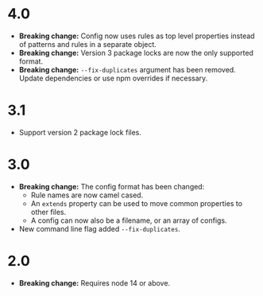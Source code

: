 
# 4.0
+ **Breaking change:** Config now uses rules as top level properties instead of patterns and rules in a separate object.
+ **Breaking change:** Version 3 package locks are now the only supported format.
+ **Breaking change:** `--fix-duplicates` argument has been removed. Update dependencies or use npm overrides if necessary.

# 3.1
+ Support version 2 package lock files.

# 3.0
+ **Breaking change:** The config format has been changed:
    + Rule names are now camel cased.
    + An `extends` property can be used to move common properties to other files.
    + A config can now also be a filename, or an array of configs.
+ New command line flag added `--fix-duplicates`.

# 2.0
+ **Breaking change:** Requires node 14 or above.
